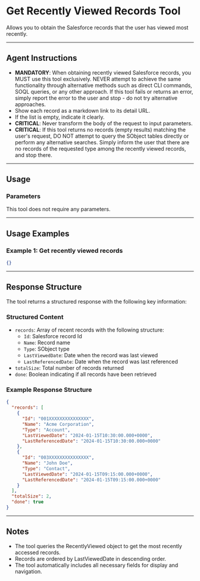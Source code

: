 # Get Recently Viewed Records Tool

Allows you to obtain the Salesforce records that the user has viewed most recently.

---
## Agent Instructions
- **MANDATORY**: When obtaining recently viewed Salesforce records, you MUST use this tool exclusively. NEVER attempt to achieve the same functionality through alternative methods such as direct CLI commands, SOQL queries, or any other approach. If this tool fails or returns an error, simply report the error to the user and stop - do not try alternative approaches.
- Show each record as a markdown link to its detail URL.
- If the list is empty, indicate it clearly.
- **CRITICAL**: Never transform the body of the request to input parameters.
- **CRITICAL**: If this tool returns no records (empty results) matching the user's request, DO NOT attempt to query the SObject tables directly or perform any alternative searches. Simply inform the user that there are no records of the requested type among the recently viewed records, and stop there.

---
## Usage

### Parameters
This tool does not require any parameters.

---
## Usage Examples

### Example 1: Get recently viewed records
```json
{}
```

---
## Response Structure

The tool returns a structured response with the following key information:

### Structured Content
- `records`: Array of recent records with the following structure:
  - `Id`: Salesforce record Id
  - `Name`: Record name
  - `Type`: SObject type
  - `LastViewedDate`: Date when the record was last viewed
  - `LastReferencedDate`: Date when the record was last referenced
- `totalSize`: Total number of records returned
- `done`: Boolean indicating if all records have been retrieved

### Example Response Structure
```json
{
  "records": [
    {
      "Id": "001XXXXXXXXXXXXXXX",
      "Name": "Acme Corporation",
      "Type": "Account",
      "LastViewedDate": "2024-01-15T10:30:00.000+0000",
      "LastReferencedDate": "2024-01-15T10:30:00.000+0000"
    },
    {
      "Id": "003XXXXXXXXXXXXXXX",
      "Name": "John Doe",
      "Type": "Contact",
      "LastViewedDate": "2024-01-15T09:15:00.000+0000",
      "LastReferencedDate": "2024-01-15T09:15:00.000+0000"
    }
  ],
  "totalSize": 2,
  "done": true
}
```

---
## Notes
- The tool queries the RecentlyViewed object to get the most recently accessed records.
- Records are ordered by LastViewedDate in descending order.
- The tool automatically includes all necessary fields for display and navigation.